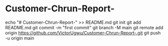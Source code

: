 # Customer-Chrun-Report-
echo "# Customer-Chrun-Report-" >> README.md
git init
git add README.md
git commit -m "first commit"
git branch -M main
git remote add origin https://github.com/VictorUgwu/Customer-Chrun-Report-.git
git push -u origin main
